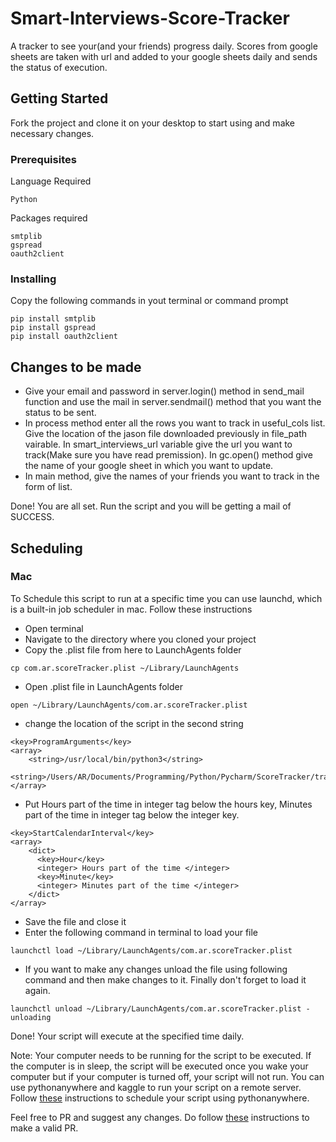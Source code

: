 # Smart-Interviews-Score-Tracker
A tracker to see your(and your friends) progress daily. Scores from google sheets are taken with url and added to your google sheets daily and sends the status of execution.

## Getting Started
Fork the project and clone it on your desktop to start using and make necessary changes.

### Prerequisites 
Language Required
```
Python
```

Packages required 
```
smtplib
gspread
oauth2client
```

### Installing
Copy the following commands in yout terminal or command prompt 
```
pip install smtplib
pip install gspread
pip install oauth2client
```

## Changes to be made

* Give your email and password in server.login() method in send_mail function and use the mail in server.sendmail() method that you want the status to be sent. 
* In process method enter all the rows you want to track in useful_cols list. Give the location of the jason file downloaded previously in file_path vairable. In smart_interviews_url variable give the url you want to track(Make sure you have read premission). In gc.open() method give the name of your google sheet in which you want to update.
* In main method, give the names of your friends you want to track in the form of list.

Done! You are all set. Run the script and you will be getting a mail of SUCCESS. 

## Scheduling

### Mac
To Schedule this script to run at a specific time you can use launchd, which is a built-in job scheduler in mac. 
Follow these instructions

* Open terminal
* Navigate to the directory where you cloned your project
* Copy the .plist file from here to LaunchAgents folder
```
cp com.ar.scoreTracker.plist ~/Library/LaunchAgents
```
* Open .plist file in LaunchAgents folder 

```
open ~/Library/LaunchAgents/com.ar.scoreTracker.plist
```

* change the location of the script in the second string

```
<key>ProgramArguments</key>
<array>
	<string>/usr/local/bin/python3</string>
	<string>/Users/AR/Documents/Programming/Python/Pycharm/ScoreTracker/tracker.py</string>
</array>
```

* Put Hours part of the time in integer tag below the hours key, Minutes part of the time in integer tag below the integer key. 

```
<key>StartCalendarInterval</key>
<array>
    <dict>
      <key>Hour</key>
      <integer> Hours part of the time </integer>
      <key>Minute</key>
      <integer> Minutes part of the time </integer>
    </dict>
</array>
```

* Save the file and close it
* Enter the following command in terminal to load your file

```
launchctl load ~/Library/LaunchAgents/com.ar.scoreTracker.plist
```
* If you want to make any changes unload the file using following command and then make changes to it. Finally don't forget to load it again.

```
launchctl unload ~/Library/LaunchAgents/com.ar.scoreTracker.plist - unloading
```

Done! Your script will execute at the specified time daily.

Note: Your computer needs to be running for the script to be executed. If the computer is in sleep, the script will be executed once you wake your computer but if your computer is turned off, your script will not run. You can use pythonanywhere and kaggle to run your script on a remote server. Follow [these](https://towardsdatascience.com/10-step-guide-to-schedule-your-script-using-cloud-services-7f4a8e517d81) instructions to schedule your script using pythonanywhere.

Feel free to PR and suggest any changes. Do follow [these](https://help.github.com/articles/creating-a-pull-request/) instructions to make a valid PR.
